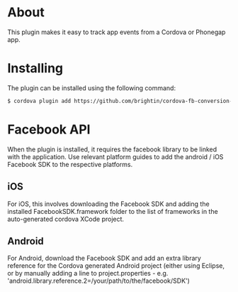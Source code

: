 About
=====

This plugin makes it easy to track app events from a Cordova or Phonegap app.

Installing
==========

The plugin can be installed using the following command:

```sh
$ cordova plugin add https://github.com/brightin/cordova-fb-conversion-plugin.git
```


Facebook API
============

When the plugin is installed, it requires the facebook library to be linked with the application.
Use relevant platform guides to add the android / iOS Facebook SDK to the respective platforms.

iOS
---

For iOS, this involves downloading the Facebook SDK and adding the installed FacebookSDK.framework
folder to the list of frameworks in the auto-generated cordova XCode project.

Android
-------

For Android, download the Facebook SDK and add an extra library reference for the Cordova generated Android project
(either using Eclipse, or by manually adding a line to project.properties - e.g. 'android.library.reference.2=/your/path/to/the/facebook/SDK')
